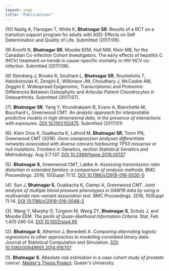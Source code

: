 ```yaml
---
layout: page
title: "Publications"
---
```



(10) Nadig A, Flanagan T, White K, **Bhatnagar SR**. Results of a RCT on a transition support program for adults with ASD: Effects on Self Determination and Quality of Life. Submitted (2017/09).

(9) Kronfli N, **Bhatnagar SR**, Moodie EEM, Hull MW, Klein MB, for the Canadian Co-infection Cohort Investigators. The early effects of hepatitis C (HCV) treatment on trends in cause-specific mortality in HIV-HCV co-infection. Submitted (2017/08).


(8) Steinberg J, Brooks R, Southam L, **Bhatnagar SR**, Roumeliotis T, Hatzikotoulas K, Zengini E, Wilkinson JM, Choudhary J, McCaskie AW, Zeggini E. Widespread Epigenomic, Transcriptomic and Proteomic Differences Between Osteophytic and Articular Patient Chondrocytes in Osteoarthritis. Submitted (2017/07).

<!--
(9) Delouya G, **Bhatnagar SR**, Tiberi D, Campeau S, Rompotinos D, Taussky D. Impact of adipose tissue distribution on cancer aggressiveness and positive margins after radical prostatectomy. Submitted (2017/01).-->


(7). **Bhatnagar SR**, Yang Y, Khundrakpam B, Evans A, Blanchette M, Bouchard L, Greenwood CMT. _An analytic approach for interpretable predictive models in high dimensional data, in the presence of interactions with exposures_. [DOI 10.1101/102475](https://doi.org/10.1101/102475). Submitted (2017/01)


<!--(7). Hamadani FT, **Bhatnagar SR**, Balvardi S, Trepanier M, Grushka J, Deckelbaum D, Court O, Fata P
(2016). Burnout and Career Satisfaction Among Canadian General Surgeons: Results of the CAGS
National Burnout Study. Submitted (2016/08).-->


(6). Klein Oros K, Oualkacha K, Lafond M, **Bhatnagar SR**, Tonin PN, Greenwood CMT (2016). _Gene coexpression analyses differentiate networks associated with diverse cancers harbouring TP53 missense or null mutations_. Frontiers in Genetics, section Statistical Genetics and Methodology. Aug 3:7:137. [DOI 10.3389/fgene.2016.00137](https://www.ncbi.nlm.nih.gov/pmc/articles/PMC4971393/)


(5). **Bhatnagar S**, Greenwood CMT, Labbe A. _Assessing transmission ratio distortion in extended families: a comparison of analysis methods_. BMC Proceedings. 2016, 10(Suppl 7):12. [DOI 10.1186/s12919-016-0030-0](http://rdcu.be/mHtM)

(4). Sun J, **Bhatnagar S**, Oualkacha K, Ciampi A, Greenwood CMT. _Joint analysis of multiple blood pressure phenotypes in GAW19 data by using a multivariate rare-variant association test_. BMC Proceedings. 2016, 10(Suppl 7):14. [DOI 10.1186/s12919-016-0048-3](http://rdcu.be/mHth)


(3). Wang Y, Murphy O, Turgeon M, Wang ZY, **Bhatnagar S**, Schulz J, and Moodie EEM. _The perils of Quasi-likelihood Information Criteria_. Stat. Feb 1;4(1):246-54. [DOI 10.1002/sta4.95](http://onlinelibrary.wiley.com/doi/10.1002/sta4.95/full)


(2). **Bhatnagar S**, Atherton J, Benedetti A. _Comparing alternating logistic regressions to other approaches to modelling correlated binary data_. Journal of Statistical Computation and Simulation. [DOI 10.1080/00949655.2014.916707](http://www.tandfonline.com/doi/full/10.1080/00949655.2014.916707#.U7_isnWx22i)


(1). **Bhatnagar S**. _Absolute risk estimation in a case cohort study of prostate cancer_. [Master's Thesis Project](http://qspace.library.queensu.ca/handle/1974/8279). Queen's University.
